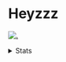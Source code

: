 # Heyzzz  

[![.](https://skillicons.dev/icons?i=js,java)](https://skillicons.dev)  

<details>
<summary>Stats</summary
<!--START_SECTION:waka-->

```txt
TypeScript    5 hrs 19 mins   ████████▓░░░░░░░░░░░░░░░░   34.77 %
JSON          4 hrs 27 mins   ███████▒░░░░░░░░░░░░░░░░░   29.13 %
Other         2 hrs 4 mins    ███▒░░░░░░░░░░░░░░░░░░░░░   13.53 %
YAML          1 hr 50 mins    ███░░░░░░░░░░░░░░░░░░░░░░   12.09 %
JavaScript    30 mins         █░░░░░░░░░░░░░░░░░░░░░░░░   03.36 %
```

<!--END_SECTION:waka-->
</details>
